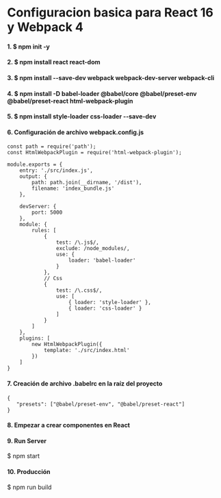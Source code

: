 # Configuracion basica para React 16 y Webpack 4

#### 1. $ npm init -y
#### 2. $ npm install react react-dom
#### 3. $ npm install --save-dev webpack webpack-dev-server webpack-cli
#### 4. $ npm install -D babel-loader @babel/core @babel/preset-env @babel/preset-react html-webpack-plugin
#### 5. $ npm install style-loader css-loader --save-dev
#### 6. Configuración de archivo webpack.config.js

```
const path = require('path');
const HtmlWebpackPlugin = require('html-webpack-plugin');

module.exports = {
    entry: './src/index.js',
    output: {
        path: path.join(__dirname, '/dist'),
        filename: 'index_bundle.js'
    },

    devServer: {
        port: 5000
    },
    module: {
        rules: [
            {
                test: /\.js$/,
                exclude: /node_modules/,
                use: {
                    loader: 'babel-loader'
                }
            },
            // Css
            {
                test: /\.css$/,
                use: [
                    { loader: 'style-loader' }, 
                    { loader: 'css-loader' }
                ]
            }
        ]
    },
    plugins: [
        new HtmlWebpackPlugin({
            template: './src/index.html'
        })
    ]
}

```

#### 7. Creación de archivo .babelrc en la raíz del proyecto

```
{
   "presets": ["@babel/preset-env", "@babel/preset-react"]
}

```

#### 8. Empezar a crear componentes en React

#### 9. Run Server
$ npm start

#### 10. Producción
$ npm run build
